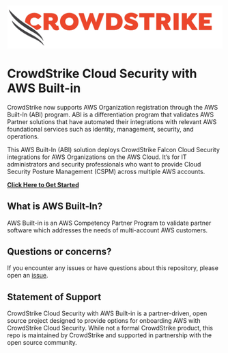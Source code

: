 ![](https://raw.githubusercontent.com/CrowdStrike/falconpy/main/docs/asset/cs-logo.png)

# CrowdStrike Cloud Security with AWS Built-in

CrowdStrike now supports AWS Organization registration through the AWS Built-In (ABI) program.  ABI is a differentiation program that validates AWS Partner solutions that have automated their integrations with relevant AWS foundational services such as identity, management, security, and operations.

This AWS Built-In (ABI) solution deploys CrowdStrike Falcon Cloud Security integrations for AWS Organizations on the AWS Cloud. It’s for IT administrators and security professionals who want to provide Cloud Security Posture Management (CSPM) across multiple AWS accounts.

[**Click Here to Get Started**](https://a.co/8Aul03l)

## What is AWS Built-In?
AWS Built-in is an AWS Competency Partner Program to validate partner software which addresses the needs of multi-account AWS customers.

## Questions or concerns?

If you encounter any issues or have questions about this repository, please open an [issue](https://github.com/aws-ia/cfn-abi-crowdstrike-fcs/issues/new/choose).

## Statement of Support

CrowdStrike Cloud Security with AWS Built-in is a partner-driven, open source project designed to provide options for onboarding AWS with CrowdStrike Cloud Security. While not a formal CrowdStrike product, this repo is maintained by CrowdStrike and supported in partnership with the open source community.